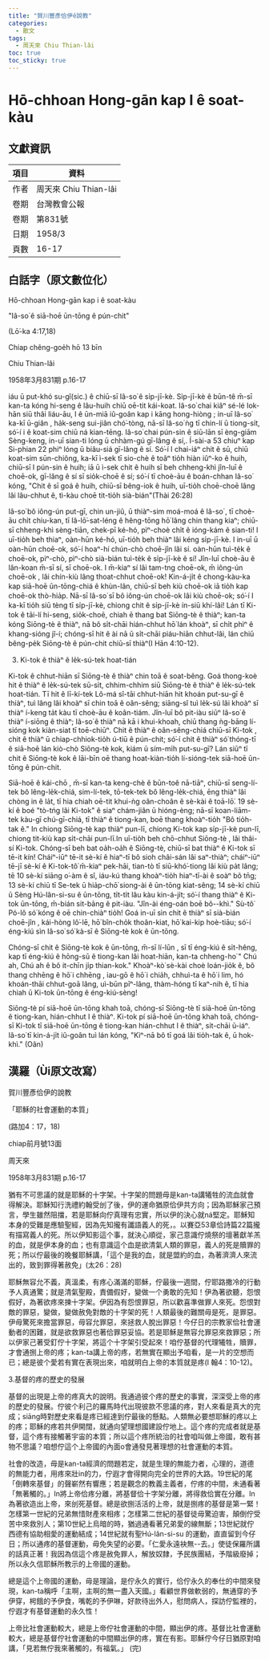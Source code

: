 ```yaml
---
title: "賀川豐彥佮伊ê說教"
categories:
  - 散文
tags:
  - 周天來 Chiu Thian-lâi
toc: true
toc_sticky: true
---
```


# Hō-chhoan Hong-gān kap I ê soat-kàu

## 文獻資訊

| 項目 | 資料 |
|---|---|
| 作者 | 周天來 Chiu Thian-lâi |
| 卷期 | 台灣教會公報 |
| 卷期 | 第831號 |
| 日期 | 1958/3 |
| 頁數 | 16-17 |

## 白話字（原文數位化）

Hō-chhoan Hong-gān kap i ê soat-kàu

"Iâ-so͘ ê siā-hoē ūn-tōng ê pún-chit"

(Lō͘-ka 4:17,18)

Chiap chêng-goe̍h hō 13 bīn

Chiu Thian-lâi

1958年3月831期 p.16-17

iáu ū put-khó su-gî(sic.) ê chiū-sī Iâ-so͘ ê si̍p-jī-kè. Si̍p-jī-kè ê būn-tê m̄-sī kan-ta kóng hi-seng ê lâu-huih chiū oē-tit kái-koat. Iâ-so͘ chai kiâⁿ sé-lé Iok-hān siū thâi liáu-āu, I ê ūn-miā iû-goân kap i kāng hong-hiòng ; in-uī Iâ-so͘ ka-kī ū-giân , ha̍k-seng sui-jiân chó͘-tòng, nā-sī Iâ-so͘ ǹg tī chin-lí ū tiong-si̍t, só͘-í i ê koat-sim chiū ná kian-tēng. Iâ-so͘ chai pún-sin ê siū-lān sī èng-giām Sèng-keng, in-uī sian-ti lóng ū chhàm-gú gī-lâng ê sí,. Í-sài-a 53 chiuⁿ kap Si-phian 22 phiⁿ lóng ū biâu-siá gī-lâng ê sí. Só͘-í I chai-iáⁿ chit ê sū, chiū koat-sim sūn-chiông, ka-kī ì-sek tī sio-chè ê toâⁿ tio̍h hiàn iûⁿ-ko ê huih, chiū-sī I pún-sin ê huih; iā ū ì-sek chit ê huih sī beh chheng-khì jîn-luī ê choē-ok, gī-lâng ê sí sī sio̍k-choē ê sí; só͘-í tī choè-āu ê boán-chhan Iâ-so͘ kóng, "Chit ê sī goá ê huih, chiū-sī bêng-iok ê huih, uī-tio̍h choē-choē lâng lâi lâu-chhut ê, tì-kàu choē tit-tio̍h sià-bián"(Thài 26:28)

Iâ-so͘ bô iông-ún put-gī, chin un-jiû, ū thiàⁿ-sim moá-moá ê Iâ-so͘ , tī choè-āu chi̍t chiu-kan, tī Iâ-lō͘-sat-léng ê hêng-tōng hō͘ lâng chin thang kiaⁿ; chiū-sī chheng-khì sèng-tiān, chek-pī ké-hó, pìⁿ-choè chi̍t ê ióng-kám ê sian-ti! I uī-tio̍h beh thiaⁿ, oàn-hūn ké-hó, uī-tio̍h beh thiàⁿ lâi kéng si̍p-jī-kè. I in-uī ū oàn-hūn choē-ok, só͘-í hoaⁿ-hí chún-chò choē-jîn lâi sí. oàn-hūn tuì-te̍k ê choē-ok, pìⁿ-chò, pìⁿ-chò sià-bián tuì-te̍k ê si̍p-jī-kè ê sí! Jîn-luī choè-āu ê lân-koan m̄-sī sí, sī choē-ok. I m̄-kiaⁿ sí lâi tam-tng choē-ok, m̄ iông-ún choē-ok , lâi chín-kiù lâng thoat-chhut choē-ok! Kin-á-ji̍t ê chong-kàu-ka kap siā-hoē ūn-tōng-chiá ê khùn-lân, chiū-sī beh kiù choē-ok iā tio̍h kap choē-ok thò-hia̍p. Nā-sī Iâ-so͘ sī bô iông-ún choē-ok lâi kiù choē-ok; só͘-í I ka-kī tio̍h siū tèng tī si̍p-jī-kè, chiong chit ê si̍p-jī-kè ín-siū khí-lâi! Lán tī Ki-tok ê tāi-lí hi-seng, sio̍k-choē, chiah ē thang bat Siōng-tè ê thiàⁿ; kan-ta kóng Siōng-tè ê thiàⁿ, nā bô si̍t-chāi hián-chhut hō͘ lán khoàⁿ, sī chi̍t phìⁿ ê khang-sióng jî-í; chóng-sī hit ê ài nā ū si̍t-chāi piáu-hiān chhut-lâi, lán chiū bêng-pe̍k Siōng-tè ê pún-chit chiū-sī thiàⁿ(I Hān 4:10-12).

3. Ki-tok ê thiàⁿ ê le̍k-sú-tek hoat-tián

Ki-tok ê chhut-hiān sī Siōng-tè ê thiàⁿ chin toā ê soat-bêng. Goá thong-koè hit ê thiàⁿ ê le̍k-sú-tek sū-si̍t, chhim-chhim siū Siōng-tè ê thiàⁿ ê le̍k-sú-tek hoat-tián. Tī hit ê lī-kí-tek Lô-má sî-tāi chhut-hiān hit khoán put-su-gī ê thiàⁿ, tuì lâng lâi khoàⁿ sī chin toā ê oân-sêng; siāng-sî tuì le̍k-sú lâi khoàⁿ sī thiàⁿ í-keng ta̍t kàu tī choè-āu ê koân-tiám. Jîn-luī bô pit-iàu siūⁿ Iâ-so͘ ê thiàⁿ í-siōng ê thiàⁿ; Iâ-so͘ ê thiàⁿ nā kā i khui-khoah, chiū thang ǹg-bāng lí-sióng kok kiàn-siat tī toē-chiūⁿ. Chit ê thiàⁿ ê oân-sêng-chiá chiū-sī Ki-tok , chit ê thiàⁿ ū chiap-chhiok-tio̍h ú-tiū ê pún-chit; só͘-í chit ê thiàⁿ só͘ thóng-tī ê siā-hoē lán kiò-chò Siōng-tè kok, kiám ū sím-mi̍h put-su-gī? Lán siūⁿ tī chit ê Siōng-tè kok ê lāi-bīn oē thang hoat-kiàn-tio̍h lí-sióng-tek siā-hoē ūn-tōng ê pún-chit.

Siā-hoē ê kái-chō , m̄-sī kan-ta keng-chè ê būn-toê nā-tiāⁿ, chiū-sī seng-lí-tek bô lêng-le̍k-chiá, sim-lí-tek, tō-tek-tek bô lêng-le̍k-chiá, ēng thiàⁿ lâi chòng in ê la̍t, tī hia chiah oē-tit khui-ǹg oân-choân ê sè-kài ê toā-lō͘. 19 sè-kí ê boé "tò-tńg lâi Ki-tok" ê siaⁿ chám-jiân ū hióng-èng; nā-sī koan-liām-tek kàu-gī chú-gī-chiá, tī thiàⁿ ê tiong-kan, boē thang khoàⁿ-tio̍h "Bô tio̍h-tak ê." In chiong Siōng-tè kap thiàⁿ pun-lī, chiong Ki-tok kap si̍p-jī-kè pun-lī, chiong tit-kiù kap si̍t-chāi pun-lī.In uī-tio̍h beh chō-chhut Siōng-tè , lâi thâi-sí Ki-tok. Chóng-sī beh bat oa̍h-oa̍h ê Siōng-tè, chiū-sī bat thiàⁿ ê Ki-tok sī tē-it kín! Cháiⁿ-iūⁿ tē-it sè-kí ê hiaⁿ-tī bô sioh châi-sán lâi saⁿ-thiàⁿ; cháiⁿ-iūⁿ tē-jī sè-kí ê Ki-tok-tô͘ m̄-kiaⁿ pek-hāi, tian-tò tī siū-khó͘-tiong lâi kiù pa̍t lâng; tē 10 sè-kí siāng o͘-àm ê sî, iáu-kú thang khoàⁿ-tio̍h hiaⁿ-tī-ài ê soàⁿ bô tn̄g; 13 sè-kí chiū tī Se-tek ū hia̍p-chō͘ siong-ài ê ūn-tōng kiat-sêng; 14 sè-kí chiū ū Sèng Hú-lân-si-su ê ūn-tōng, ti̍t-ti̍t lâu kàu kin-á-ji̍t; só͘-í thang thiàⁿ ê Ki-tok ūn-tōng, m̄-bián sit-bāng ê pit-iàu. "Jîn-ài éng-oán boē bô--khì." Sù-tô͘ Pó-lô só͘ kóng ê oē chin-chiàⁿ tio̍h! Goá in-uī sìn chit ê thiàⁿ sī sià-bián choē-jîn , kái-hòng lô͘-lē, hō͘ bîn-cho̍k thoân-kiat, hō͘ kai-kip hoè-tiāu; só͘-í éng-kiú sìn Iâ-so͘ só͘ kà-sī ê Siōng-tè kok ê ūn-tōng.

Chóng-sī chit ê Siōng-tè kok ê ūn-tōng, m̄-sī lí-lūn , sī tī éng-kiú ê si̍t-hêng, kap tī éng-kiú ê hōng-sū ê tiong-kan lâi hoat-hiān, kan-ta chheng-ho͘ " Chú ah, Chú ah ê bô it-chīn ji̍p thian-kok." Khoàⁿ-kò͘ sè-kài choè loán-jio̍k ê, bô thang chhēng ê hō͘ i chhēng , iau-gō ê hō͘ i chia̍h, chhuì-ta ê hō͘ i lim, hó khoán-thāi chhut-goā lâng, uì-būn pīⁿ-lâng, thàm-hóng tī kaⁿ-nih ê, tī hia chiah ū Ki-tok ūn-tōng ê éng-kiú-sèng!

Siōng-tè pí siā-hoē ūn-tōng khah toā, chóng-sī Siōng-tè tī siā-hoē ūn-tōng ê tiong-kan, hián-chhut I ê thiàⁿ. Ki-tok pí siā-hoē ūn-tōng khah toā, chóng-sī Ki-tok tī siā-hoē ūn-tōng ê tiong-kan hián-chhut I ê thiàⁿ, si̍t-chāi ū-iáⁿ. Iâ-so͘ tī kin-á-ji̍t iû-goân tuì lán kóng, "Kìⁿ-nā bô tī goá lâi tio̍h-tak ê, ū hok-khì." (Oân)

## 漢羅（Ùi原文改寫）

賀川豐彥佮伊的說教

「耶穌的社會運動的本質」

(路加4：17，18)

chiap前月號13面

周天來

1958年3月831期 p.16-17

猶有不可思議的就是耶穌的十字架。十字架的問題毋是kan-ta講犧牲的流血就會得解決。耶穌知行洗禮約翰受刣了後，伊的運命猶原佮伊共方向；因為耶穌家己預言，學生雖然阻擋，若是耶穌向佇真理有忠實，所以伊的決心就ná堅定。耶穌知本身的受難是應驗聖經，因為先知攏有讖語義人的死，。以賽亞53章佮詩篇22篇攏有描寫義人的死。所以伊知影這个事，就決心順從，家己意識佇燒祭的壇著獻羊羔的血，就是伊本身的血；也有意識這个血是欲清氣人類的罪惡，義人的死是贖罪的死；所以佇最後的晚餐耶穌講，「這个是我的血，就是盟約的血，為著濟濟人來流出的，致到罪得著赦免」(太26：28)

耶穌無容允不義，真溫柔，有疼心滿滿的耶穌，佇最後一週間，佇耶路撒冷的行動予人真通驚；就是清氣聖殿，責備假好，變做一个勇敢的先知！伊為著欲聽，怨恨假好，為著欲疼來揀十字架。伊因為有怨恨罪惡，所以歡喜準做罪人來死。怨恨對敵的罪惡，變做，變做赦免對敵的十字架的死！人類最後的難關毋是死，是罪惡。伊毋驚死來擔當罪惡，毋容允罪惡，來拯救人脫出罪惡！今仔日的宗教家佮社會運動者的困難，就是欲救罪惡也著佮罪惡妥協。若是耶穌是無容允罪惡來救罪惡；所以伊家己著受釘佇十字架，將這个十字架引受起來！咱佇基督的代理犧牲，贖罪，才會通捌上帝的疼；kan-ta講上帝的疼，若無實在顯出予咱看，是一片的空想而已；總是彼个愛若有實在表現出來，咱就明白上帝的本質就是疼(I 翰4：10-12)。

3.基督的疼的歷史的發展

基督的出現是上帝的疼真大的說明。我通過彼个疼的歷史的事實，深深受上帝的疼的歷史的發展。佇彼个利己的羅馬時代出現彼款不思議的疼，對人來看是真大的完成；siāng時對歷史來看是疼已經達到佇最後的懸點。人類無必要想耶穌的疼以上的疼；耶穌的疼若共伊開闊，就通向望理想國建設佇地上。這个疼的完成者就是基督，這个疼有接觸著宇宙的本質；所以這个疼所統治的社會咱叫做上帝國，敢有甚物不思議？咱想佇這个上帝國的內面o會通發見著理想的社會運動的本質。

社會的改造，毋是kan-ta經濟的問題若定，就是生理的無能力者，心理的，道德的無能力者，用疼來壯in的力，佇遐才會得開向完全的世界的大路。19世紀的尾 「倒轉來基督」的聲嶄然有響應；若是觀念的教義主義者，佇疼的中間，未通看著「無著觸的。」In將上帝佮疼分離，將基督佮十字架分離，將得救佮實在分離。In為著欲造出上帝，來刣死基督。總是欲捌活活的上帝，就是捌疼的基督是第一緊！怎樣第一世紀的兄弟無惜財產來相疼；怎樣第二世紀的基督徒毋驚迫害，顛倒佇受苦中來救別人；第10世紀上烏暗的時，猶過通看著兄弟愛的線無斷；13世紀就佇西德有協助相愛的運動結成；14世紀就有聖Hú-lân-si-su 的運動，直直留到今仔日；所以通疼的基督運動，毋免失望的必要。「仁愛永遠袂無--去。」使徒保羅所講的話真正著！我因為信這个疼是赦免罪人，解放奴隸，予民族團結，予階級廢掉；所以永久信耶穌所教示的上帝國的運動。

總是這个上帝國的運動，毋是理論，是佇永久的實行，佮佇永久的奉仕的中間來發現，kan-ta稱呼「主啊，主啊的無一盡入天國。」看顧世界做軟弱的，無通穿的予伊穿，枵餓的予伊食，嘴乾的予伊啉，好款待出外人，慰問病人，探訪佇監裡的，佇遐才有基督運動的永久性！

上帝比社會運動較大，總是上帝佇社會運動的中間，顯出伊的疼。基督比社會運動較大，總是基督佇社會運動的中間顯出伊的疼，實在有影。耶穌佇今仔日猶原對咱講，「見若無佇我來著觸的，有福氣。」 (完)
